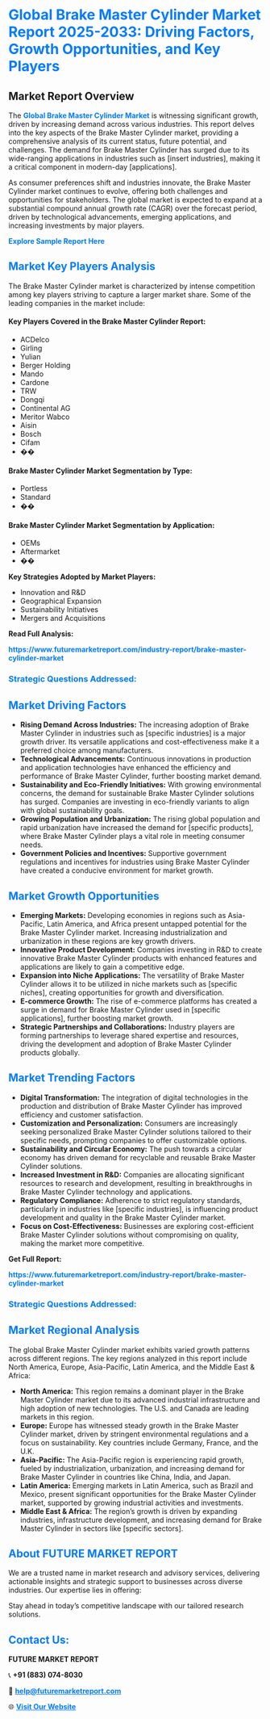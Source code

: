 <h1 style="color: #007BFF;">Global Brake Master Cylinder Market Report 2025-2033: Driving Factors, Growth Opportunities, and Key Players</h1>

<section id="overview">
<h2>Market Report Overview</h2>
<p>The <a href="https://www.futuremarketreport.com/industry-report/brake-master-cylinder-market" style="color: #007BFF; text-decoration: none;"><strong>Global Brake Master Cylinder Market</strong></a> is witnessing significant growth, driven by increasing demand across various industries. This report delves into the key aspects of the Brake Master Cylinder market, providing a comprehensive analysis of its current status, future potential, and challenges. The demand for Brake Master Cylinder has surged due to its wide-ranging applications in industries such as [insert industries], making it a critical component in modern-day [applications].</p>
<p>As consumer preferences shift and industries innovate, the Brake Master Cylinder market continues to evolve, offering both challenges and opportunities for stakeholders. The global market is expected to expand at a substantial compound annual growth rate (CAGR) over the forecast period, driven by technological advancements, emerging applications, and increasing investments by major players.</p>
</section>

<section id="overview">
<p><a href="https://www.futuremarketreport.com/request-sample/reportId=117529" style="color: #007BFF; text-decoration: none;"><strong>Explore Sample Report Here</strong></a></p>
</section>

<section id="key-players">
<h2 style="color: #007BFF;">Market Key Players Analysis</h2>
<p>The Brake Master Cylinder market is characterized by intense competition among key players striving to capture a larger market share. Some of the leading companies in the market include:</p>
<h4>Key Players Covered in the Brake Master Cylinder Report:</h4>
<ul><li>ACDelco</li><li>Girling</li><li>Yulian</li><li>Berger Holding</li><li>Mando</li><li>Cardone</li><li>TRW</li><li>Dongqi</li><li>Continental AG</li><li>Meritor Wabco</li><li>Aisin</li><li>Bosch</li><li>Cifam</li><li>��</li></ul>
<h4>Brake Master Cylinder Market Segmentation by Type:</h4>
<ul><li>Portless</li><li>Standard</li><li>��</li></ul>

<h4>Brake Master Cylinder Market Segmentation by Application:</h4>
<ul><li>OEMs</li><li>Aftermarket</li><li>��</li></ul>
<p><strong>Key Strategies Adopted by Market Players:</strong></p>
<ul>
<li>Innovation and R&D</li>
<li>Geographical Expansion</li>
<li>Sustainability Initiatives</li>
<li>Mergers and Acquisitions</li>
</ul>
</section>

<section>
<p><strong>Read Full Analysis: </strong></p><a href="https://www.futuremarketreport.com/industry-report/brake-master-cylinder-market" style="color: #007BFF; text-decoration: none;"><strong>https://www.futuremarketreport.com/industry-report/brake-master-cylinder-market</strong></a>
<h3 style="color: #007BFF;">Strategic Questions Addressed:</h3>
</section>

<section id="driving-factors">
<h2 style="color: #007BFF;">Market Driving Factors</h2>
<ul>
<li><strong>Rising Demand Across Industries:</strong> The increasing adoption of Brake Master Cylinder in industries such as [specific industries] is a major growth driver. Its versatile applications and cost-effectiveness make it a preferred choice among manufacturers.</li>
<li><strong>Technological Advancements:</strong> Continuous innovations in production and application technologies have enhanced the efficiency and performance of Brake Master Cylinder, further boosting market demand.</li>
<li><strong>Sustainability and Eco-Friendly Initiatives:</strong> With growing environmental concerns, the demand for sustainable Brake Master Cylinder solutions has surged. Companies are investing in eco-friendly variants to align with global sustainability goals.</li>
<li><strong>Growing Population and Urbanization:</strong> The rising global population and rapid urbanization have increased the demand for [specific products], where Brake Master Cylinder plays a vital role in meeting consumer needs.</li>
<li><strong>Government Policies and Incentives:</strong> Supportive government regulations and incentives for industries using Brake Master Cylinder have created a conducive environment for market growth.</li>
</ul>
</section>

<section id="growth-opportunities">
<h2 style="color: #007BFF;">Market Growth Opportunities</h2>
<ul>
<li><strong>Emerging Markets:</strong> Developing economies in regions such as Asia-Pacific, Latin America, and Africa present untapped potential for the Brake Master Cylinder market. Increasing industrialization and urbanization in these regions are key growth drivers.</li>
<li><strong>Innovative Product Development:</strong> Companies investing in R&D to create innovative Brake Master Cylinder products with enhanced features and applications are likely to gain a competitive edge.</li>
<li><strong>Expansion into Niche Applications:</strong> The versatility of Brake Master Cylinder allows it to be utilized in niche markets such as [specific niches], creating opportunities for growth and diversification.</li>
<li><strong>E-commerce Growth:</strong> The rise of e-commerce platforms has created a surge in demand for Brake Master Cylinder used in [specific applications], further boosting market growth.</li>
<li><strong>Strategic Partnerships and Collaborations:</strong> Industry players are forming partnerships to leverage shared expertise and resources, driving the development and adoption of Brake Master Cylinder products globally.</li>
</ul>
</section>

<section id="trending-factors">
<h2 style="color: #007BFF;">Market Trending Factors</h2>
<ul>
<li><strong>Digital Transformation:</strong> The integration of digital technologies in the production and distribution of Brake Master Cylinder has improved efficiency and customer satisfaction.</li>
<li><strong>Customization and Personalization:</strong> Consumers are increasingly seeking personalized Brake Master Cylinder solutions tailored to their specific needs, prompting companies to offer customizable options.</li>
<li><strong>Sustainability and Circular Economy:</strong> The push towards a circular economy has driven demand for recyclable and reusable Brake Master Cylinder solutions.</li>
<li><strong>Increased Investment in R&D:</strong> Companies are allocating significant resources to research and development, resulting in breakthroughs in Brake Master Cylinder technology and applications.</li>
<li><strong>Regulatory Compliance:</strong> Adherence to strict regulatory standards, particularly in industries like [specific industries], is influencing product development and quality in the Brake Master Cylinder market.</li>
<li><strong>Focus on Cost-Effectiveness:</strong> Businesses are exploring cost-efficient Brake Master Cylinder solutions without compromising on quality, making the market more competitive.</li>
</ul>
</section>

<section>
<p><strong>Get Full Report: </strong></p><a href="https://www.futuremarketreport.com/industry-report/brake-master-cylinder-market" style="color: #007BFF; text-decoration: none;"><strong>https://www.futuremarketreport.com/industry-report/brake-master-cylinder-market</strong></a>
<h3 style="color: #007BFF;">Strategic Questions Addressed:</h3>
</section>


<section id="regional-analysis">
<h2 style="color: #007BFF;">Market Regional Analysis</h2>
<p>The global Brake Master Cylinder market exhibits varied growth patterns across different regions. The key regions analyzed in this report include North America, Europe, Asia-Pacific, Latin America, and the Middle East & Africa:</p>
<ul>
<li><strong>North America:</strong> This region remains a dominant player in the Brake Master Cylinder market due to its advanced industrial infrastructure and high adoption of new technologies. The U.S. and Canada are leading markets in this region.</li>
<li><strong>Europe:</strong> Europe has witnessed steady growth in the Brake Master Cylinder market, driven by stringent environmental regulations and a focus on sustainability. Key countries include Germany, France, and the U.K.</li>
<li><strong>Asia-Pacific:</strong> The Asia-Pacific region is experiencing rapid growth, fueled by industrialization, urbanization, and increasing demand for Brake Master Cylinder in countries like China, India, and Japan.</li>
<li><strong>Latin America:</strong> Emerging markets in Latin America, such as Brazil and Mexico, present significant opportunities for the Brake Master Cylinder market, supported by growing industrial activities and investments.</li>
<li><strong>Middle East & Africa:</strong> The region’s growth is driven by expanding industries, infrastructure development, and increasing demand for Brake Master Cylinder in sectors like [specific sectors].</li>
</ul>
</section>

<footer>
<h2 style="color: #007BFF;">About FUTURE MARKET REPORT</h2>
<p>We are a trusted name in market research and advisory services, delivering actionable insights and strategic support to businesses across diverse industries. Our expertise lies in offering:</p>

<p>Stay ahead in today’s competitive landscape with our tailored research solutions.</p>

<h2 style="color: #007BFF;">Contact Us:</h2>
<p><strong>FUTURE MARKET REPORT</strong></p>
<p>📞 <strong>+91 (883) 074-8030</strong></p>
<p>📧 <strong><a href="mailto:help@futuremarketreport.com" style="color: #007BFF;">help@futuremarketreport.com</a></strong></p>
<p>🌐 <strong><a href="https://www.futuremarketreport.com/" style="color: #007BFF;">Visit Our Website</a></strong></p>
</footer>
